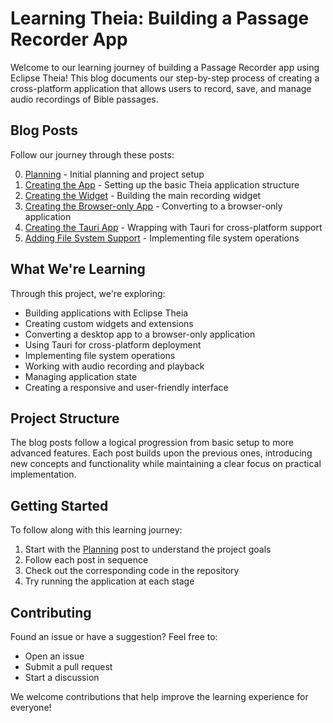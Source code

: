 # Learning Theia: Building a Passage Recorder App

Welcome to our learning journey of building a Passage Recorder app using Eclipse Theia! This blog documents our step-by-step process of creating a cross-platform application that allows users to record, save, and manage audio recordings of Bible passages.

## Blog Posts

Follow our journey through these posts:

0. [Planning](0-planning.md) - Initial planning and project setup
1. [Creating the App](1-creating-the-app.md) - Setting up the basic Theia application structure
2. [Creating the Widget](2-creating-the-widget.md) - Building the main recording widget
3. [Creating the Browser-only App](3-creating-the-browser-only-app.md) - Converting to a browser-only application
4. [Creating the Tauri App](4-creating-the-tauri-app.md) - Wrapping with Tauri for cross-platform support
5. [Adding File System Support](5-adding-file-system-support.md) - Implementing file system operations

## What We're Learning

Through this project, we're exploring:

- Building applications with Eclipse Theia
- Creating custom widgets and extensions
- Converting a desktop app to a browser-only application
- Using Tauri for cross-platform deployment
- Implementing file system operations
- Working with audio recording and playback
- Managing application state
- Creating a responsive and user-friendly interface

## Project Structure

The blog posts follow a logical progression from basic setup to more advanced features. Each post builds upon the previous ones, introducing new concepts and functionality while maintaining a clear focus on practical implementation.

## Getting Started

To follow along with this learning journey:

1. Start with the [Planning](0-planning.md) post to understand the project goals
2. Follow each post in sequence
3. Check out the corresponding code in the repository
4. Try running the application at each stage

## Contributing

Found an issue or have a suggestion? Feel free to:

- Open an issue
- Submit a pull request
- Start a discussion

We welcome contributions that help improve the learning experience for everyone!
